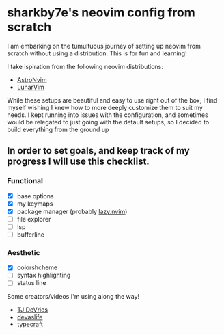 # sharkby7e's neovim config from scratch 
I am embarking on the tumultuous journey of setting up neovim from scratch without using a distribution. This is for fun and learning!

I take ispiration from the following neovim distributions:
 - [AstroNvim](https://astronvim.com/)
 - [LunarVim](https://www.lunarvim.org/)

 While these setups are beautiful and easy to use right out of the box, I find myself wishing I knew how to 
 more deeply customize them to suit my needs. I kept running into issues with the configuration, 
 and sometimes would be relegated to just going with the default setups, so I decided to build
 everything from the ground up

## In order to set goals, and keep track of my progress I will use this checklist.
### Functional
 - [x] base options
 - [x] my keymaps
 - [x] package manager (probably [lazy.nvim](https://github.com/folke/lazy.nvim))
 - [ ] file explorer
 - [ ] lsp
 - [ ] bufferline

###  Aesthetic
 - [x] colorshcheme 
 - [ ] syntax highlighting
 - [ ] status line

Some creators/videos I'm using along the way!
 - [TJ DeVries](https://www.youtube.com/watch?v=stqUbv-5u2s&t=650s)
 - [devaslife](https://www.youtube.com/watch?v=ajmK0ZNcM4Q&t=715s)
 - [typecraft](https://www.youtube.com/watch?v=J9yqSdvAKXY&t=110s)
